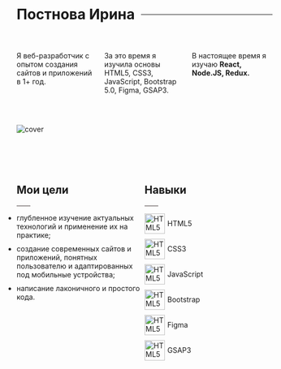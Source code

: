 <header style="margin-top: 70px; display:flex;flex-wrap: wrap;align-items: center;">
    <h1 style="margin: 0;border: none;"> Постнова Ирина </h1> <hr style="margin-left: 12px; flex:1; border-width: 3px; border-color:#999494;">
</header>
<section style="margin: 20px 0 60px;-webkit-column-count: 3; -moz-column-count: 3; column-count: 3; ">
  <div>Я веб-разработчик с опытом создания сайтов и приложений в 1+ год. </div>
  <div>За это время я изучила основы HTML5, CSS3, JavaScript, Bootstrap 5.0, Figma, GSAP3.</div>
  <div>В настоящее время я изучаю <strong> React, Node.JS, Redux. </strong></div>
</section>

<section>
<img src="https://modnica.club/uploads/posts/2021-11/thumbs/1635977296_104-modnica-club-p-graficheskii-minimalizm-113.jpg" style="display:block;margin:0 auto;" alt="cover">
</section>

<section style="margin: 70px 0; display:flex;flex-wrap: wrap;">
  <div style="flex:1;">
    <h2> Мои цели </h2>
    <span style="display:block; margin: 6px 0;height:0; width:25px; border: 1px solid #999494;"> </span>
    <ul style="padding-left:0;">
      <li style="margin: 10px 0;">глубленное изучение актуальных технологий и применение их на практике; </li>
      <li style="margin: 10px 0;"> создание современных сайтов и приложений, понятных пользователю и адаптированных под мобильные устройства;</li>
      <li style="margin: 10px 0;"> написание лаконичного и простого кода.</li>
    </ul>
    </div>
  <div style="flex:1;">
    <h2> Навыки </h2>
    <span style="display:block; margin: 6px 0;height:0; width:25px; border: 1px solid #999494;"> </span>
    <ul style="padding-left:0;">
      <li style="margin: 10px 0;list-style:none;display:flex;align-items:center;"><img src="https://pstnv.github.io/icons/techs/icon_html.png" style="margin-right: 5px; width:40px;" alt="HTML5"> HTML5 </li>
      <li style="margin: 10px 0;list-style:none;display:flex;align-items:center;"><img src="https://pstnv.github.io/icons/techs/icon_css.png" style="margin-right: 5px; width:40px;" alt="HTML5"> CSS3 </li>
      <li style="margin: 10px 0;list-style:none;display:flex;align-items:center;"><img src="https://pstnv.github.io/icons/techs/icon_javascript.png" style="margin-right: 5px; width:40px;" alt="HTML5"> JavaScript </li>
      <li style="margin: 10px 0;list-style:none;display:flex;align-items:center;"><img src="https://pstnv.github.io/icons/techs/icon_bootstrap.png" style="margin-right: 5px; width:40px;" alt="HTML5"> Bootstrap </li>
      <li style="margin: 10px 0;list-style:none;display:flex;align-items:center;"><img src="https://pstnv.github.io/icons/techs/icon_figma.png" style="margin-right: 5px; width:40px;" alt="HTML5"> Figma </li>
      <li style="margin: 10px 0;list-style:none;display:flex;align-items:center;"><img src="https://pstnv.github.io/icons/techs/icon_gsap.png" style="margin-right: 5px; width:40px;" alt="HTML5"> GSAP3 </li>
    </ul>
    </div>
</section>
